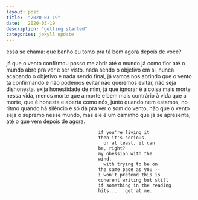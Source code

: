 ```yaml
---
layout: post
title:  "2020-03-19"
date:   2020-03-19
description: "getting started"
categories: jekyll update
---
```

essa se chama: que banho eu tomo pra tá bem agora depois de você?

  já que o vento confirmou
  posso me abrir
  até o mundo
  já como flor
  até o mundo
  abre pra ver e
  ser visto.
  nada sendo o objetivo
  em si, nunca acabando
  o objetivo e nada sendo
  final, já vamos
  nos abrindo que
  o vento tá confirmando
  e não podemos 
  evitar não queremos
  evitar, não seja dishonesta. exija
  honestidade de mim,
  já que ignorar é a
  coisa mais morte nessa vida,
  menos morte que a morte e
  bem mais contrário à vida que
  a morte, que é honesta
  e aberta como nós, junto quando
  nem estamos, no ritmo quando há
  silêncio e só dá pra ver o som
  do vento, não que o vento seja
  o supremo nesse mundo, mas
  ele é um caminho que já
  se apresenta, até o
  que vem depois de agora.
  
  
                                      if you're living it
                                      then it's serious.
                                        or at least, it can
                                      be, right?
                                      my obession with the
                                      wind,
                                        with trying to be on
                                      the same page as you --
                                      i won't pretend this is
                                      coherent writing but still
                                      if something in the reading
                                      hits...   get at me.
